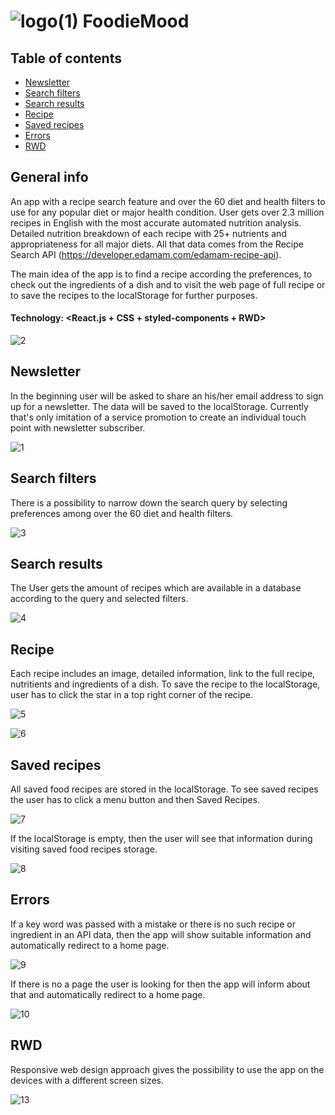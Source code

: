 # ![logo(1)](https://user-images.githubusercontent.com/75247773/206032249-f4685876-32cc-4880-9920-5361cb4b5e73.png) FoodieMood

## Table of contents

- [Newsletter](#newsletter)
- [Search filters](#search-filters)
- [Search results](#search-results)
- [Recipe](#recipe)
- [Saved recipes](#saved-recipes)
- [Errors](#errors)
- [RWD](#rwd)

## General info

An app with a recipe search feature and over the 60 diet and health filters to use for any popular diet or major health condition.
User gets over 2.3 million recipes in English with the most accurate automated nutrition analysis. Detailed nutrition breakdown of each recipe with 25+ nutrients and appropriateness for all major diets. All that data comes from the Recipe Search API (https://developer.edamam.com/edamam-recipe-api).

The main idea of the app is to find a recipe according the preferences, to check out the ingredients of a dish and to visit the web page of full recipe or to save the recipes to the localStorage for further purposes.

#### Technology: <React.js + CSS + styled-components + RWD>

![2](https://user-images.githubusercontent.com/75247773/206032791-39f6e8c0-1cb2-4e3b-a214-c26e93741efd.jpg)

## Newsletter

In the beginning user will be asked to share an his/her email address to sign up for a newsletter. The data will be saved to the localStorage. Currently that's only imitation of a service promotion to create an individual touch point with newsletter subscriber.

![1](https://user-images.githubusercontent.com/75247773/206033019-424ab40c-f573-4d34-860a-7f322c401560.jpg)

## Search filters

There is a possibility to narrow down the search query by selecting preferences among over the 60 diet and health filters.

![3](https://user-images.githubusercontent.com/75247773/206040632-cc7b4329-8b27-43f2-827e-167e6851bf79.jpg)

## Search results

The User gets the amount of recipes which are available in a database according to the query and selected filters.

![4](https://user-images.githubusercontent.com/75247773/206040533-9cf38eed-6263-40ba-a81e-3abccf8e15be.jpg)

## Recipe

Each recipe includes an image, detailed information, link to the full recipe, nutritients and ingredients of a dish. To save the recipe to the localStorage, user has to click the star in a top right corner of the recipe.

![5](https://user-images.githubusercontent.com/75247773/206040690-ee056407-dbd1-46e3-8eb9-d02c508fb317.jpg)

![6](https://user-images.githubusercontent.com/75247773/206040694-6eda47cd-9956-46c8-8477-a4536f4f4325.jpg)

## Saved recipes

All saved food recipes are stored in the localStorage. To see saved recipes the user has to click a menu button and then Saved Recipes.

![7](https://user-images.githubusercontent.com/75247773/206041048-bd732d26-6665-41d1-89f4-3caf9b78007f.jpg)

If the localStorage is empty, then the user will see that information during visiting saved food recipes storage.

![8](https://user-images.githubusercontent.com/75247773/206041408-3d856fc5-0bae-481e-91aa-6fdf9db78a1a.jpg)

## Errors

If a key word was passed with a mistake or there is no such recipe or ingredient in an API data, then the app will show suitable information and automatically redirect to a home page.

![9](https://user-images.githubusercontent.com/75247773/208324411-d23d3a49-36b0-464c-ab38-e5d433d0a8ce.jpg)

If there is no a page the user is looking for then the app will inform about that and automatically redirect to a home page.

![10](https://user-images.githubusercontent.com/75247773/208324422-80d234b0-a053-4d66-b645-2b061bc95e04.jpg)

## RWD

Responsive web design approach gives the possibility to use the app on the devices with a different screen sizes.

![13](https://user-images.githubusercontent.com/75247773/208324512-22c3c606-5978-4bac-a028-f40b3c6a0a8e.png)
